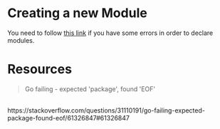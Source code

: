 # Creating a new Module
You need to follow [this link](https://stackoverflow.com/questions/31110191/go-failing-expected-package-found-eof/61326847#61326847) if you have some errors in order to declare modules.






# Resources
> Go failing - expected 'package', found 'EOF'
<br/>
https://stackoverflow.com/questions/31110191/go-failing-expected-package-found-eof/61326847#61326847